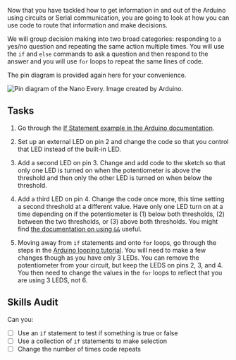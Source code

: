 Now that you have tackled how to get information in and out of the Arduino using circuits or Serial communication, you are going to look at how you can use code to route that information and make decisions.

We will group decision making into two broad categories: responding to a yes/no question and repeating the same action multiple times. You will use the `if` and `else` commands to ask a question and then respond to the answer and you will use `for` loops to repeat the same lines of code.

The pin diagram is provided again here for your convenience.

![Pin diagram of the Nano Every. Image created by Arduino.](https://docs.arduino.cc/static/90c04d4cfb88446cafa299787bf06056/ABX00028-pinout.png "Nano Every Pin Diagram")



## Tasks
1. Go through the [If Statement example in the Arduino documentation](https://docs.arduino.cc/built-in-examples/control-structures/ifStatementConditional).

2. Set up an external LED on pin 2 and change the code so that you control that LED instead of the built-in LED.

3. Add a second LED on pin 3. Change and add code to the sketch so that only one LED is turned on when the potentiometer is above the threshold and then only the other LED is turned on when below the threshold.

4. Add a third LED on pin 4. Change the code once more, this time setting a second threshold at a different value. Have only one LED turn on at a time depending on if the potentiometer is (1) below both thresholds, (2) between the two thresholds, or (3) above both thresholds. You might find [the documentation on using `&&`](https://www.arduino.cc/reference/en/language/structure/boolean-operators/logicaland/) useful.

5. Moving away from `if` statements and onto `for` loops, go through the steps in the [Arduino looping tutorial](https://docs.arduino.cc/built-in-examples/control-structures/ForLoopIteration). You will need to make a few changes though as you have only 3 LEDs. You can remove the potentiometer from your circuit, but keep the LEDS on pins 2, 3, and 4. You then need to change the values in the `for` loops to reflect that you are using 3 LEDS, not 6. 

## Skills Audit
Can you:
- [ ] Use an `if` statement to test if something is true or false
- [ ] Use a collection of `if` statements to make selection
- [ ] Change the number of times code repeats